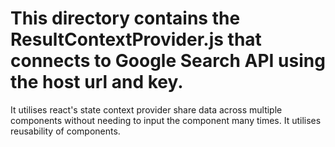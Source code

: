 # This directory contains the ResultContextProvider.js that connects to Google Search API using the host url and key. 
It utilises react's state context provider share data across multiple components without needing to input the component many times. It utilises reusability of components.
